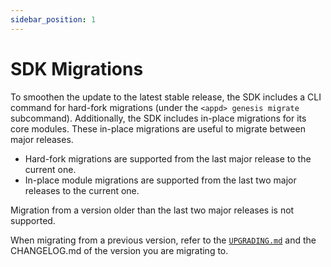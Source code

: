 ```yaml
---
sidebar_position: 1
---
```


# SDK Migrations

To smoothen the update to the latest stable release, the SDK includes a CLI command for hard-fork migrations (under the `<appd> genesis migrate` subcommand).
Additionally, the SDK includes in-place migrations for its core modules. These in-place migrations are useful to migrate between major releases.

* Hard-fork migrations are supported from the last major release to the current one.
* In-place module migrations are supported from the last two major releases to the current one.

Migration from a version older than the last two major releases is not supported.

When migrating from a previous version, refer to the [`UPGRADING.md`](02-upgrading.md) and the CHANGELOG.md of the version you are migrating to.
